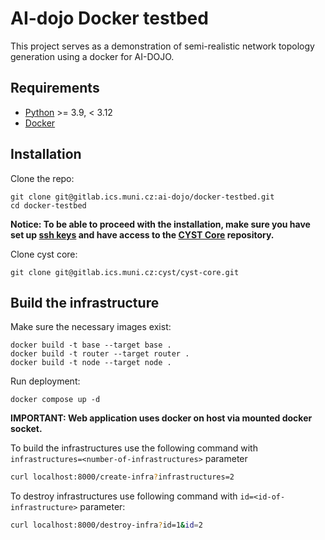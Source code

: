 # AI-dojo Docker testbed
This project serves as a demonstration of semi-realistic network topology generation using a docker for AI-DOJO.

## Requirements
- [Python](https://www.python.org/) >= 3.9, < 3.12
- [Docker](https://docs.docker.com/engine/install/)

## Installation
Clone the repo:
```shell
git clone git@gitlab.ics.muni.cz:ai-dojo/docker-testbed.git
cd docker-testbed
```

**Notice: To be able to proceed with the installation, make sure you have set up [ssh keys](https://docs.github.com/en/authentication/connecting-to-github-with-ssh/generating-a-new-ssh-key-and-adding-it-to-the-ssh-agent) and have access to the [CYST Core](https://gitlab.ics.muni.cz/cyst/cyst-core) repository.**

Clone cyst core:
```shell
git clone git@gitlab.ics.muni.cz:cyst/cyst-core.git
```

## Build the infrastructure

Make sure the necessary images exist:
```shell
docker build -t base --target base .
docker build -t router --target router .
docker build -t node --target node .
```
Run deployment:
```shell
docker compose up -d
```

**IMPORTANT: Web application uses docker on host via mounted docker socket.**

To build the infrastructures use the following command with `infrastructures=<number-of-infrastructures>` parameter
```bash
curl localhost:8000/create-infra?infrastructures=2
```

To destroy infrastructures use following command with `id=<id-of-infrastructure>` parameter:
```bash
curl localhost:8000/destroy-infra?id=1&id=2
```
